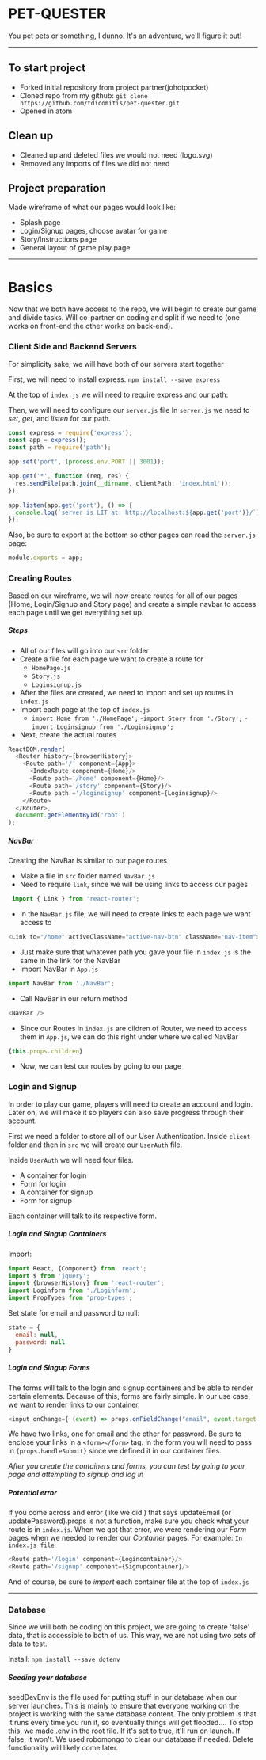 # PET-QUESTER

You pet pets or something, I dunno. It's an adventure, we'll figure it out!

----
## To start project
- Forked initial repository from project partner(johotpocket)
- Cloned repo from my github:
`git clone https://github.com/tdicomitis/pet-quester.git`
- Opened in atom

## Clean up
- Cleaned up and deleted files we would not need (logo.svg)
- Removed any imports of files we did not need

## Project preparation
Made wireframe of what our pages would look like:
- Splash page
- Login/Signup pages, choose avatar for game
- Story/Instructions page
- General layout of game play page

----

# Basics
Now that we both have access to the repo, we will begin to create our game and divide tasks. Will co-partner on coding and split if we need to (one works on front-end the other works on back-end).

### Client Side and Backend Servers
For simplicity sake, we will have both of our servers start together

First, we will need to install express. `npm install --save express`

At the top of `index.js` we will need to require express and our path:


Then, we will need to configure our `server.js` file
In `server.js` we need to *set*, *get*, and *listen* for our path.
```js
const express = require('express');
const app = express();
const path = require('path');
```

```js
app.set('port', (process.env.PORT || 3001));

app.get('*', function (req, res) {
  res.sendFile(path.join(__dirname, clientPath, 'index.html'));
});

app.listen(app.get('port'), () => {
  console.log(`server is LIT at: http://localhost:${app.get('port')}/`);
});
```
Also, be sure to export at the bottom so other pages can read the `server.js` page:
```js
module.exports = app;
```

### Creating Routes
Based on our wireframe, we will now create routes for all of our pages (Home, Login/Signup and Story page) and create a simple navbar to access each page until we get everything set up.

##### Steps
- All of our files will go into our `src` folder
- Create a file for each page we want to create a route for
  - `HomePage.js`
  - `Story.js`
  - `Loginsignup.js`
- After the files are created, we need to import and set up routes in `index.js`
- Import each page at the top of `index.js`
  - `import Home from './HomePage';`
  -`import Story from './Story';`
  -`import Loginsignup from './Loginsignup';`
- Next, create the actual routes
```js
ReactDOM.render(
  <Router history={browserHistory}>
    <Route path='/' component={App}>
      <IndexRoute component={Home}/>
      <Route path='/home' component={Home}/>
      <Route path='/story' component={Story}/>
      <Route path ='/loginsignup' component={Loginsignup}/>
    </Route>
  </Router>,
  document.getElementById('root')
);
```
##### NavBar
Creating the NavBar is similar to our page routes
- Make a file in `src` folder named `NavBar.js`
- Need to require `link`, since we will be using links to access our pages
```js
 import { Link } from 'react-router';
```
- In the `NavBar.js` file, we will need to create links to each page we want access to
```js
<Link to="/home" activeClassName="active-nav-btn" className="nav-item"> Home </Link>
```
- Just make sure that whatever path you gave your file in `index.js` is the same in the link for the NavBar
- Import NavBar in `App.js`
```js
import NavBar from './NavBar';
```
- Call NavBar in our return method
```js
<NavBar />
```
- Since our Routes in `index.js` are cildren of Router, we need to access them in `App.js`, we can do this right under where we called NavBar
```js
{this.props.children}
```
- Now, we can test our routes by going to our page

### Login and Signup
In order to play our game, players will need to create an account and login. Later on, we will make it so players can also save progress through their account.

First we need a folder to store all of our User Authentication.
Inside `client` folder and then in `src` we will create our  `UserAuth` file.

Inside `UserAuth` we will need four files.
- A container for login
- Form for login
- A container for signup
- Form for signup

Each container will talk to its respective form.

##### Login and Singup Containers
Import:
```js
import React, {Component} from 'react';
import $ from 'jquery';
import {browserHistory} from 'react-router';
import Loginform from './Loginform';
import PropTypes from 'prop-types';
```
Set state for email and password to null:
```js
state = {
  email: null,
  password: null
}
```

##### Login and Singup Forms
The forms will talk to the login and signup containers and be able to render certain elements. Because of this, forms are fairly simple. In our use case, we want to render links to our container.

```js
<input onChange={ (event) => props.onFieldChange("email", event.target.value)} type="email" className=""/>
```
We have two links, one for email and the other for password. Be sure to enclose your links in a `<form></form>` tag. In the form you will need to pass in `{props.handleSubmit}` since we defined it in our container files.

*After you create the containers and forms, you can test by going to your page and attempting to signup and log in*

##### Potential error
If you come across and error (like we did ) that says updateEmail (or updatePassword).props is not a function, make sure you check what your route is in `index.js`. When we got that error, we were rendering our *Form* pages when we needed to render our *Container* pages. For example:
`In index.js file`
```js
<Route path='/login' component={Logincontainer}/>
<Route path='/signup' component={Signupcontainer}/>
```

And of course, be sure to *import* each container file at the top of `index.js`

-------
### Database

Since we will both be coding on this project, we are going to create 'false' data, that is accessible to both of us. This way, we are not using two sets of data to test.

Install: `npm install --save dotenv`

##### Seeding your database

seedDevEnv is the file used for putting stuff in our database when our server launches. This is mainly to ensure that everyone working on the project is working with the same database content. The only problem is that it runs every time you run it, so eventually things will get flooded.... To stop this, we made .env in the root file. If it's set to true, it'll run on launch. If false, it won't. We used robomongo to clear our database if needed. Delete functionality will likely come later.
